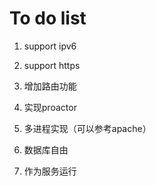 # To do list

1. support ipv6

2. support https

3. 增加路由功能

4. 实现proactor

5. 多进程实现（可以参考apache）

7. 数据库自由

8. 作为服务运行
